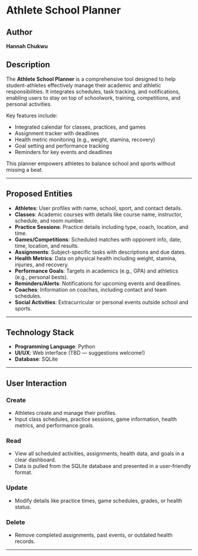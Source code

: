 # Athlete School Planner

## Author
**Hannah Chukwu**

## Description
The **Athlete School Planner** is a comprehensive tool designed to help student-athletes effectively manage their academic and athletic responsibilities. It integrates schedules, task tracking, and notifications, enabling users to stay on top of schoolwork, training, competitions, and personal activities.

Key features include:
- Integrated calendar for classes, practices, and games
- Assignment tracker with deadlines
- Health metric monitoring (e.g., weight, stamina, recovery)
- Goal setting and performance tracking
- Reminders for key events and deadlines

This planner empowers athletes to balance school and sports without missing a beat.

---

## Proposed Entities

- **Athletes**: User profiles with name, school, sport, and contact details.
- **Classes**: Academic courses with details like course name, instructor, schedule, and room number.
- **Practice Sessions**: Practice details including type, coach, location, and time.
- **Games/Competitions**: Scheduled matches with opponent info, date, time, location, and results.
- **Assignments**: Subject-specific tasks with descriptions and due dates.
- **Health Metrics**: Data on physical health including weight, stamina, injuries, and recovery.
- **Performance Goals**: Targets in academics (e.g., GPA) and athletics (e.g., personal bests).
- **Reminders/Alerts**: Notifications for upcoming events and deadlines.
- **Coaches**: Information on coaches, including contact and team schedules.
- **Social Activities**: Extracurricular or personal events outside school and sports.

---

## Technology Stack

- **Programming Language**: Python  
- **UI/UX**: Web interface (TBD — suggestions welcome!)  
- **Database**: SQLite  

---

## User Interaction

### Create
- Athletes create and manage their profiles.
- Input class schedules, practice sessions, game information, health metrics, and performance goals.

### Read
- View all scheduled activities, assignments, health data, and goals in a clear dashboard.
- Data is pulled from the SQLite database and presented in a user-friendly format.

### Update
- Modify details like practice times, game schedules, grades, or health status.

### Delete
- Remove completed assignments, past events, or outdated health records.

---


